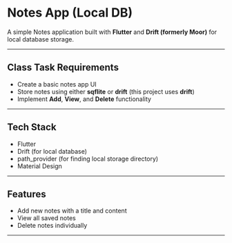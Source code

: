 # Notes App (Local DB)

A simple Notes application built with **Flutter** and **Drift (formerly Moor)** for local database storage.

---

## Class Task Requirements

- Create a basic notes app UI  
- Store notes using either **sqflite** or **drift** (this project uses **drift**)  
- Implement **Add**, **View**, and **Delete** functionality  

---

## Tech Stack

- Flutter
- Drift (for local database)
- path_provider (for finding local storage directory)
- Material Design

---

## Features

- Add new notes with a title and content
- View all saved notes
- Delete notes individually

---
